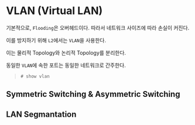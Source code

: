 # VLAN (Virtual LAN)

기본적으로, `Flooding`은 오버헤드이다. 따라서 네트워크 사이즈에 따라 손실이 커진다.

이를 방지하기 위해 `L2`에서는 `VLAN`을 사용한다.

이는 물리적 Topology와 논리적 Topology를 분리한다.

동일한 `VLAN`에 속한 포트는 동일한 네트워크로 간주한다.

> `# show vlan`

## Symmetric Switching & Asymmetric Switching

## LAN Segmantation

